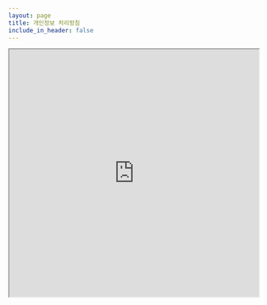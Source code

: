 ```yaml
---
layout: page
title: 개인정보 처리방침
include_in_header: false
---
```


<iframe src="https://genio03.notion.site/c7881287734d4d15af5a9db2bc766054" width="100%" height="500px">
  이 브라우저는 iframe을 지원하지 않습니다.
</iframe>
